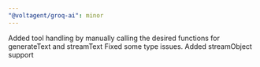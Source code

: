 ```yaml
---
"@voltagent/groq-ai": minor
---
```


Added tool handling by manually calling the desired functions for generateText and streamText
Fixed some type issues.
Added streamObject support
